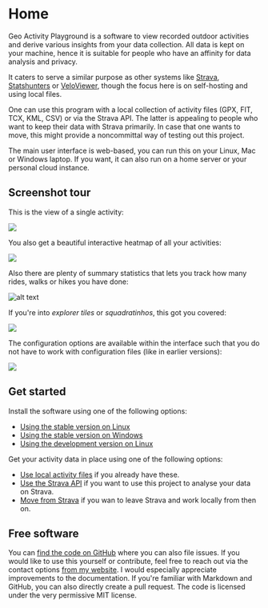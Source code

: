 # Home

Geo Activity Playground is a software to view recorded outdoor activities and derive various insights from your data collection. All data is kept on your machine, hence it is suitable for people who have an affinity for data analysis and privacy.

It caters to serve a similar purpose as other systems like [Strava](https://strava.com/), [Statshunters](https://statshunters.com/) or [VeloViewer](https://veloviewer.com/), though the focus here is on self-hosting and using local files.

One can use this program with a local collection of activity files (GPX, FIT, TCX, KML, CSV) or via the Strava API. The latter is appealing to people who want to keep their data with Strava primarily. In case that one wants to move, this might provide a noncommittal way of testing out this project.

The main user interface is web-based, you can run this on your Linux, Mac or Windows laptop. If you want, it can also run on a home server or your personal cloud instance.

## Screenshot tour

This is the view of a single activity:

![](screenshot-activity.png)

You also get a beautiful interactive heatmap of all your activities:

![](screenshot-heatmap.png)

Also there are plenty of summary statistics that lets you track how many rides, walks or hikes you have done:

![alt text](screenshot-summary.png)

If you're into _explorer tiles_ or _squadratinhos_, this got you covered:

![](screenshot-explorer.png)

The configuration options are available within the interface such that you do not have to work with configuration files (like in earlier versions):

![](screenshot-settings.png)

## Get started

Install the software using one of the following options:

- [Using the stable version on Linux](getting-started/installing-stable-on-linux.md)
- [Using the stable version on Windows](getting-started/installing-stable-on-windows.md)
- [Using the development version on Linux](getting-started/installing-git-on-linux.md)

Get your activity data in place using one of the following options:

- [Use local activity files](getting-started/using-activity-files.md) if you already have these.
- [Use the Strava API](getting-started/using-strava-api.md) if you want to use this project to analyse your data on Strava.
- [Move from Strava](getting-started/moving-from-strava.md) if you wan to leave Strava and work locally from then on.

## Free software

You can [find the code on GitHub](https://github.com/martin-ueding/geo-activity-playground) where you can also file issues. If you would like to use this yourself or contribute, feel free to reach out via the contact options [from my website](https://martin-ueding.de/). I would especially appreciate improvements to the documentation. If you're familiar with Markdown and GitHub, you can also directly create a pull request. The code is licensed under the very permissive MIT license.